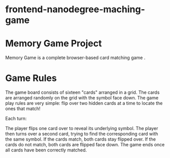 # frontend-nanodegree-maching-game
 
# Memory Game Project
Memory Game is a complete browser-based card matching game .

# Game Rules
The game board consists of sixteen "cards" arranged in a grid. The cards are arranged randomly on the grid with the symbol face down. The game play rules are very simple: flip over two hidden cards at a time to locate the ones that match!

Each turn:

The player flips one card over to reveal its underlying symbol.
The player then turns over a second card, trying to find the corresponding card with the same symbol.
If the cards match, both cards stay flipped over.
If the cards do not match, both cards are flipped face down.
The game ends once all cards have been correctly matched.

